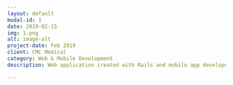 ```yaml
---
layout: default
modal-id: 1
date: 2019-02-15
img: 1.png
alt: image-alt
project-date: Feb 2019
client: CMC Medical
category: Web & Mobile Development
description: Web application created with Rails and mobile app developed with Ionic.

---
```

